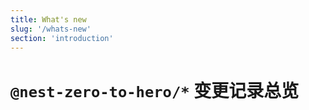 ```yaml
---
title: What's new
slug: '/whats-new'
section: 'introduction'
---
```


<!-- markdownlint-disable MD025 -->

# `@nest-zero-to-hero/*` 变更记录总览

<!-- markdownlint-enable MD025 -->

<!-- CHANGELOG:INSERT -->